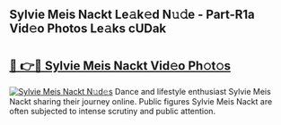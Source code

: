 ## Sylvie Meis Nackt Le𝚊k𝚎d N𝚞𝚍e - Part-R1a Vid𝚎o Photos Le𝚊ks cUDak

# <h2><a href="http://fb0jo1.evod.top/?m=Sylvie+Meis+Nackt">🔗 👉🔴 Sylvie Meis Nackt Vid𝚎o Ph𝚘t𝚘s</a></h2>

[![Sylvie Meis Nackt N𝚞d𝚎s](https://i.imgur.com/8V9OHl7.gif)](http://fb0jo1.evod.top/?m=Sylvie+Meis+Nackt)
Dance and lifestyle enthusiast Sylvie Meis Nackt sharing their journey online. Public figures Sylvie Meis Nackt are often subjected to intense scrutiny and public attention. 
